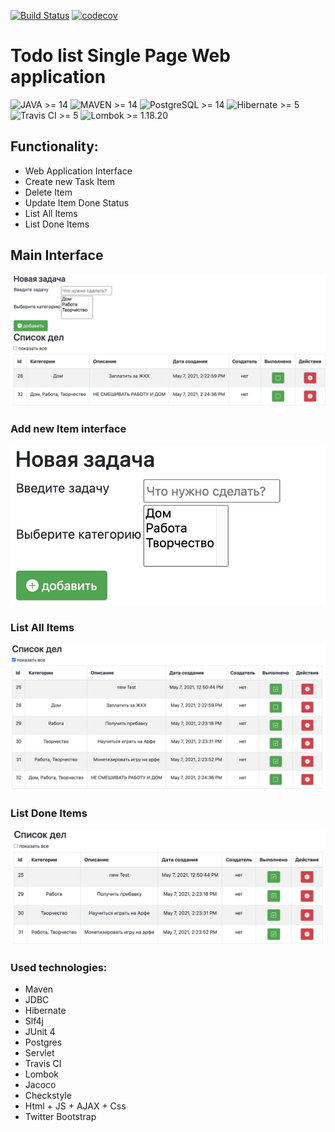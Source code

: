 [![Build Status](https://www.travis-ci.com/coffeeturbo/job4j_todo.svg?branch=master)](https://www.travis-ci.com/coffeeturbo/job4j_todo)
[![codecov](https://codecov.io/gh/coffeeturbo/job4j_todo/branch/master/graph/badge.svg?token=M8WLH6V301)](https://codecov.io/gh/coffeeturbo/job4j_todo)

# Todo list Single Page Web application

![JAVA >= 14](https://img.shields.io/badge/JAVA-%3E%3D14-red)
![MAVEN >= 14](https://img.shields.io/badge/MAVEN-%3E%3D3-green)
![PostgreSQL >= 14](https://img.shields.io/badge/PostgreSQL-%3E%3D5-blue)
![Hibernate >= 5](https://img.shields.io/badge/Hibernate-%3E%3D5-orange)
![Travis CI >= 5](https://img.shields.io/badge/Travis-CI-blue)
![Lombok >= 1.18.20](https://img.shields.io/badge/Lombok-1.18.20-blueviolet)

## Functionality:

- Web Application Interface 
- Create new Task Item
- Delete Item
- Update Item Done Status
- List All Items
- List Done Items

## Main Interface 
![alt text](doc/img/main_interface.png)

### Add new Item interface 
![alt text](doc/img/new_item.png)
### List All Items
![alt text](doc/img/list_all.png)

### List Done Items
![alt text](doc/img/list_done.png)

### Used technologies:

- Maven
- JDBC 
- Hibernate 
- Slf4j
- JUnit 4 
- Postgres
- Servlet
- Travis CI
- Lombok   
- Jacoco
- Checkstyle
- Html + JS + AJAX + Css
- Twitter Bootstrap